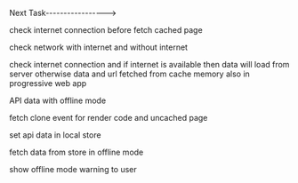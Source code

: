 Next Task----------------->

check internet connection before fetch cached page

check network with internet and without internet

check internet connection and if internet is available then data will load from server otherwise data and url fetched from cache memory also in progressive web app

API data with offline mode

fetch clone event for render code and uncached page

set api data in local store

fetch data from store in offline mode

show offline mode warning to user

